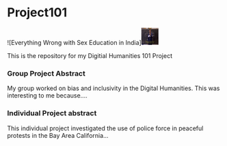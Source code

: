 # Project101
![Everything Wrong with Sex Education in India]<img src="images/Cover.png" alt="Image" height="40" width="40">

This is the repository for my Digitial Humanities 101 Project

### Group Project Abstract
My group worked on bias and inclusivity in the Digital Humanities. This was interesting to me because....  

### Individual Project abstract  
This individual project investigated the use of police force in peaceful protests in the Bay Area California...

